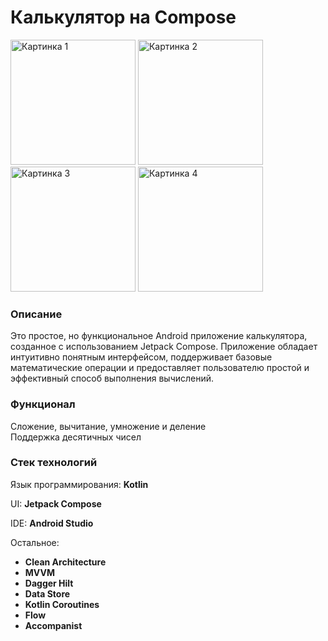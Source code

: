 <h1>Калькулятор на Compose</h1>

<p>
  <img src="/../screens/Screenshot_2024-07-27-12-25-27-296_yunuiy_hacker.ryzhaya_tetenka.composecalculator.jpg" width="200" alt="Картинка 1"/>
  <img src="/../screens/Screenshot_2024-07-27-12-26-01-366_yunuiy_hacker.ryzhaya_tetenka.composecalculator.jpg" width="200" alt="Картинка 2"/>
  <img src="/../screens/Screenshot_2024-07-27-12-25-23-987_yunuiy_hacker.ryzhaya_tetenka.composecalculator.jpg" width="200" alt="Картинка 3"/>
  <img src="/../screens/Screenshot_2024-07-27-12-28-25-879_yunuiy_hacker.ryzhaya_tetenka.composecalculator.jpg" width="200" alt="Картинка 4"/>
</p>

<h3>Описание</h3>
<p>Это простое, но функциональное Android приложение калькулятора, созданное с использованием Jetpack Compose. Приложение обладает интуитивно понятным интерфейсом, поддерживает базовые математические операции и предоставляет пользователю простой и эффективный способ выполнения вычислений.</p>

<h3>Функционал</h3>
<p>Сложение, вычитание, умножение и деление</br>Поддержка десятичных чисел</p>

<h3>Стек технологий</h3>
<p>Язык программирования: <b>Kotlin</b></p>
<p>UI: <b>Jetpack Compose</b></p>
<p>IDE: <b>Android Studio</b></p>
<p>Остальное: 
</br><ul>
  <li><b>Clean Architecture</b></li>
  <li><b>MVVM</b></li>
  <li><b>Dagger Hilt</b></li>
  <li><b>Data Store</b></li>
  <li><b>Kotlin Coroutines</b></li>
  <li><b>Flow</b></li>
  <li><b>Accompanist</b></li>
</ul>
</p>

